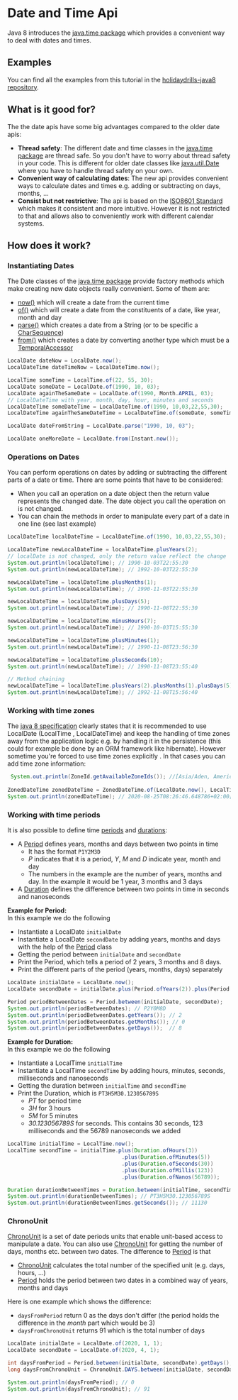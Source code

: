 # Date and Time Api
Java 8 introduces the [java.time package] which provides a convenient way to deal with dates and times. 

## Examples
You can find all the examples from this tutorial in the [holidaydrills-java8 repository].

## What is it good for?
The the date apis have some big advantages compared to the older date apis:
* **Thread safety**: The different date and time classes in the [java.time package] are thread safe. So you don't have to worry about thread safety 
in your code. This is different for older date classes like [java.util.Date] where you have to handle thread safety on your own.  
* **Convenient way of calculating dates**: The new api provides convenient ways to calculate dates and times e.g. adding or subtracting on days, months, ...
* **Consist but not restrictive**: The api is based on the [ISO8601 Standard] which makes it consistent and more intuitive. However 
it is not restricted to that and allows also to conveniently work with different calendar systems.

## How does it work?
### Instantiating Dates
The Date classes of the [java.time package] provide factory methods which make creating new date objects really
 convenient. Some of them are:
 * [now()] which will create a date from the current time
 * [of()] which will create a date from the constituents of a date, like year, month and day
 * [parse()] which creates a date from a String (or to be specific a [CharSequence])
 * [from()] which creates a date by converting another type which must be a [TemporalAccessor]
```Java
LocalDate dateNow = LocalDate.now();
LocalDateTime dateTimeNow = LocalDateTime.now();

LocalTime someTime = LocalTime.of(22, 55, 30);
LocalDate someDate = LocalDate.of(1990, 10, 03);
LocalDate againTheSameDate = LocalDate.of(1990, Month.APRIL, 03);
// LocalDateTime with year, month, day, hour, minutes and seconds
LocalDateTime someDateTime = LocalDateTime.of(1990, 10,03,22,55,30);
LocalDateTime againTheSameDateTime = LocalDateTime.of(someDate, someTime);

LocalDate dateFromString = LocalDate.parse("1990, 10, 03");

LocalDate oneMoreDate = LocalDate.from(Instant.now());
```

### Operations on Dates
You can perform operations on dates by adding or subtracting the different parts of a date or time. There are some
 points that have to be considered:  
* When you call an operation on a date object then the return value represents the changed date. The date object you
 call the operation on is not changed.
* You can chain the methods in order to manipulate every part of a date in one line (see last example)

```Java
LocalDateTime localDateTime = LocalDateTime.of(1990, 10,03,22,55,30);

LocalDateTime newLocalDateTime = localDateTime.plusYears(2);
// localDate is not changed, only the return value reflect the change
System.out.println(localDateTime); // 1990-10-03T22:55:30
System.out.println(newLocalDateTime); // 1992-10-03T22:55:30

newLocalDateTime = localDateTime.plusMonths(1);
System.out.println(newLocalDateTime); // 1990-11-03T22:55:30

newLocalDateTime = localDateTime.plusDays(5);
System.out.println(newLocalDateTime); // 1990-11-08T22:55:30

newLocalDateTime = localDateTime.minusHours(7);
System.out.println(newLocalDateTime); // 1990-10-03T15:55:30

newLocalDateTime = localDateTime.plusMinutes(1);
System.out.println(newLocalDateTime); // 1990-11-08T23:56:30

newLocalDateTime = localDateTime.plusSeconds(10);
System.out.println(newLocalDateTime); // 1990-11-08T23:55:40

// Method chaining
newLocalDateTime = localDateTime.plusYears(2).plusMonths(1).plusDays(5).minusHours(7).plusMinutes(1).plusSeconds(10);
System.out.println(newLocalDateTime); // 1992-11-08T15:56:40
```

### Working with time zones
The [java 8 specification][java.time package] clearly states that it is recommended to use LocalDate (LocalTime
, LocalDateTime) and keep
 the handling of time zones away from the application logic e.g. by handling it in the persistence (this could for
  example be done by an ORM framework like hibernate). However sometime you're forced to use time zones explicitly
  . In that cases you can add time zone information:   

```Java
 System.out.println(ZoneId.getAvailableZoneIds()); //[Asia/Aden, America/Cuiaba, Etc/GMT+9, Etc/GMT+8, Africa/Nairobi, ...]
        
ZonedDateTime zonedDateTime = ZonedDateTime.of(LocalDate.now(), LocalTime.now(), ZoneId.of("Europe/Brussels"));
System.out.println(zonedDateTime); // 2020-08-25T08:26:46.648786+02:00[Europe/Brussels]
```

### Working with time periods
It is also possible to define time [periods][Period] and [durations][Duration]:
* A [Period] defines years, months and days between two points in time
   * It has the format `P1Y2M3D` 
   * *P* indicates that it is a period, *Y*, *M* and *D* indicate year, month and
    day
   * The numbers in the example are the number of years, months and day. In the example it would be 1 year, 3
     months and 3 days
* A [Duration] defines the difference between two points in time in seconds and nanoseconds   

**Example for Period:**  
In this example we do the following
* Instantiate a LocalDate `initialDate`
* Instantiate a LocalDate `secondDate` by adding years, months and days with the help of the [Period] class
* Getting the period between `initialDate` and `secondDate`
* Print the Period, which tells a period of 2 years, 3 months and 8 days.
* Print the different parts of the period (years, months, days) separately
```Java
LocalDate initialDate = LocalDate.now();
LocalDate secondDate = initialDate.plus(Period.ofYears(2)).plus(Period.ofDays(8));

Period periodBetweenDates = Period.between(initialDate, secondDate);
System.out.println(periodBetweenDates); // P2Y0M8D
System.out.println(periodBetweenDates.getYears()); // 2
System.out.println(periodBetweenDates.getMonths()); // 0
System.out.println(periodBetweenDates.getDays());  // 8
```

**Example for Duration:**  
In this example we do the following
* Instantiate a LocalTime `initialTime`
* Instantiate a LocalTime `secondTime` by adding hours, minutes, seconds, milliseconds and nanoseconds
* Getting the duration between `initialTime` and `secondTime`
* Print the Duration, which is `PT3H5M30.123056789S`
   * *PT* for period time
   * *3H* for 3 hours
   * *5M* for 5 minutes
   * *30.123056789S* for seconds. This contains 30 seconds, 123 milliseconds and the 56789 nanoseconds we added
```Java
LocalTime initialTime = LocalTime.now();
LocalTime secondTime = initialTime.plus(Duration.ofHours(3))
                                    .plus(Duration.ofMinutes(5))
                                    .plus(Duration.ofSeconds(30))
                                    .plus(Duration.ofMillis(123))
                                    .plus(Duration.ofNanos(56789));

Duration durationBetweenTimes = Duration.between(initialTime, secondTime);
System.out.println(durationBetweenTimes); // PT3H5M30.123056789S
System.out.println(durationBetweenTimes.getSeconds()); // 11130
```

### ChronoUnit
[ChronoUnit] is a set of date periods units that enable unit-based access to manipulate a date. You can also use
 [ChronoUnit] for getting the number of days, months etc. between two dates. The difference to [Period] is that
 * [ChronoUnit] calculates the total number of the specified unit (e.g. days, hours, ...)
 * [Period] holds the period between two dates in a combined way of years, months and days  
 
Here is one example which shows the difference:
* `daysFromPeriod` return 0 as the days don't differ (the period holds the difference in the *month* part which would
 be 3)
* `daysFromChronoUnit` returns 91 which is the total number of days  

```Java
LocalDate initialDate = LocalDate.of(2020, 1, 1);
LocalDate secondDate = LocalDate.of(2020, 4, 1);

int daysFromPeriod = Period.between(initialDate, secondDate).getDays();
long daysFromChronoUnit = ChronoUnit.DAYS.between(initialDate, secondDate);

System.out.println(daysFromPeriod); // 0
System.out.println(daysFromChronoUnit); // 91
```


[java.time package]: https://docs.oracle.com/javase/8/docs/api/java/time/package-summary.html
[holidaydrills-java8 repository]: https://github.com/Holidaydrills/holidaydrills-java8/blob/master/src/main/java/com/holidaydrills/timepackage/TimeExamples.java
[java.util.Date]: https://docs.oracle.com/javase/7/docs/api/java/util/Date.html
[ISO8601 Standard]: https://en.wikipedia.org/wiki/ISO_8601
[now()]: https://docs.oracle.com/javase/8/docs/api/java/time/LocalDate.html#now--
[of()]: https://docs.oracle.com/javase/8/docs/api/java/time/LocalDate.html#of-int-int-int-
[parse()]: https://docs.oracle.com/javase/8/docs/api/java/time/LocalDate.html#parse-java.lang.CharSequence-
[from()]: https://docs.oracle.com/javase/8/docs/api/java/time/LocalDate.html#from-java.time.temporal.TemporalAccessor-
[CharSequence]: https://docs.oracle.com/javase/8/docs/api/java/lang/CharSequence.html
[TemporalAccessor]: https://docs.oracle.com/javase/8/docs/api/java/time/temporal/TemporalAccessor.html
[Duration]: https://docs.oracle.com/javase/8/docs/api/java/time/Duration.html
[Period]: https://docs.oracle.com/javase/8/docs/api/java/time/Period.html
[ChronoUnit]: https://docs.oracle.com/javase/8/docs/api/java/time/temporal/ChronoUnit.html

